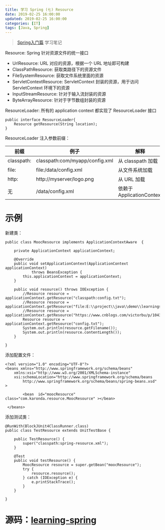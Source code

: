 ```yaml
---
title: 学习 Spring (七) Resource
date: 2019-02-25 16:00:00
updated: 2019-02-25 16:00:00
categories: [IT]
tags: [Java, Spring]
---
```


> [Spring入门篇](https://www.imooc.com/learn/196) 学习笔记


Resource: Spring 针对资源文件的统一接口

+ UrlResource: URL 对应的资源，根据一个 URL 地址即可构建
+ ClassPathResource: 获取类路径下的资源文件
+ FileSystemResource: 获取文件系统里面的资源
+ ServletContextResource: ServletContext 封装的资源，用于访问 ServletContext 环境下的资源
+ InputStreamResource: 针对于输入流封装的资源
+ ByteArrayResource: 针对于字节数组封装的资源

ResourceLoader: 所有的 application context 都实现了 ResourceLoader 接口

```
public interface ResourceLoader{
    Resource getResource(String location);
}
```

ResourceLoader 注入参数前缀：

前缀|例子|解释
-|-|-
classpath:|classpath:com/myapp/config.xml|从 classpath 加载
file:|file:/data/config.xml|从文件系统加载
http:|http://myserver/logo.png|从 URL 加载
无|/data/config.xml|依赖于 ApplicationContext

# 示例

新建类：

```
public class MoocResource implements ApplicationContextAware  {
	
	private ApplicationContext applicationContext;
	
	@Override
	public void setApplicationContext(ApplicationContext applicationContext)
			throws BeansException {
		this.applicationContext = applicationContext;
	}
	
	public void resource() throws IOException {
		//Resource resource = applicationContext.getResource("classpath:config.txt");
		//Resource resource = applicationContext.getResource("file:E:\\project\\java\\demo\\learningspring\\src\\main\\resources\\config.txt");
		//Resource resource = applicationContext.getResource("https://www.cnblogs.com/victorbu/p/10430698.html");
		Resource resource = applicationContext.getResource("config.txt");
		System.out.println(resource.getFilename());
		System.out.println(resource.contentLength());
	}

}
```

添加配置文件：

```
<?xml version="1.0" encoding="UTF-8"?>
<beans xmlns="http://www.springframework.org/schema/beans"
    xmlns:xsi="http://www.w3.org/2001/XMLSchema-instance"
    xsi:schemaLocation="http://www.springframework.org/schema/beans
        http://www.springframework.org/schema/beans/spring-beans.xsd" >
        
        <bean  id="moocResource" class="com.karonda.resource.MoocResource" ></bean>
	
 </beans>
```

添加测试类：

```
@RunWith(BlockJUnit4ClassRunner.class)
public class TestResource extends UnitTestBase {
	
	public TestResource() {
		super("classpath:spring-resource.xml");
	}
	
	@Test
	public void testResource() {
		MoocResource resource = super.getBean("moocResource");
		try {
			resource.resource();
		} catch (IOException e) {
			e.printStackTrace();
		}
	}
	
}
```


# 源码：[learning-spring](https://github.com/VictorBu/learning-spring)
